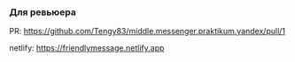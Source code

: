 ### Для ревьюера
PR: https://github.com/Tengy83/middle.messenger.praktikum.yandex/pull/1

netlify: https://friendlymessage.netlify.app
